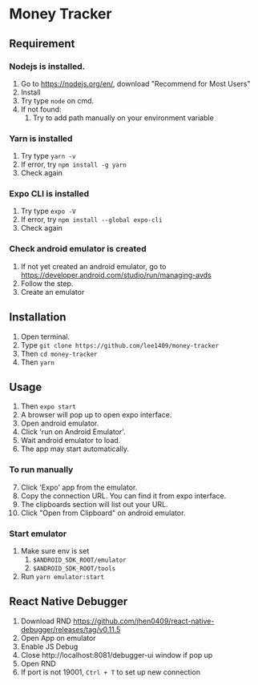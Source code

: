 # Money Tracker

## Requirement
### Nodejs is installed.
1. Go to https://nodejs.org/en/, download "Recommend for Most Users"
2. Install
3. Try type `node` on cmd.
4. If not found:
   1. Try to add path manually on your environment variable

### Yarn is installed
1. Try type `yarn -v`
2. If error, try `npm install -g yarn`
3. Check again

### Expo CLI is installed
1. Try type `expo -V`
2. If error, try `npm install --global expo-cli`
3. Check again

### Check android emulator is created
1. If not yet created an android emulator, go to https://developer.android.com/studio/run/managing-avds
2. Follow the step.
3. Create an emulator

## Installation
1. Open terminal.
2. Type `git clone https://github.com/lee1409/money-tracker`
3. Then `cd money-tracker`
4. Then `yarn`

## Usage
1. Then `expo start`
2. A browser will pop up to open expo interface.
3. Open android emulator.
4. Click 'run on Android Emulator'.
5. Wait android emulator to load.
6. The app may start automatically.

### To run manually
7. Click 'Expo' app from the emulator.
8. Copy the connection URL. You can find it from expo interface.
9. The clipboards section will list out your URL.
10. Click "Open from Clipboard" on android emulator.

### Start emulator
1. Make sure env is set
   1. `$ANDROID_SDK_ROOT/emulator`
   2. `$ANDROID_SDK_ROOT/tools`
2. Run `yarn emulator:start`

## React Native Debugger
1. Download RND https://github.com/jhen0409/react-native-debugger/releases/tag/v0.11.5
2. Open App on emulator
3. Enable JS Debug
4. Close http://localhost:8081/debugger-ui window if pop up
5. Open RND
6. If port is not 19001, `Ctrl + T` to set up new connection

